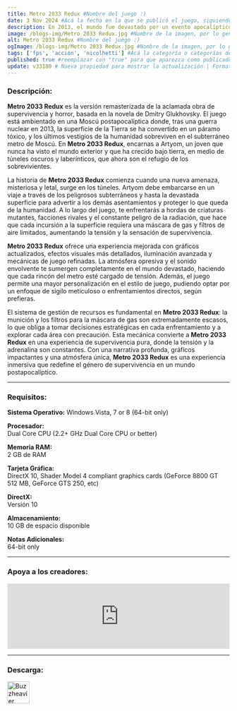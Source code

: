 ```yaml
---
title: Metro 2033 Redux #Nombre del juego :)
date: 3 Nov 2024 #Acá la fecha en la que se publicó el juego, siguiendo este formato: Dia "30", Mes "Oct", Año "2024" = como debe quedar: 30 Oct 2024
description: En 2013, el mundo fue devastado por un evento apocalíptico que aniquiló a casi toda la humanidad y convirtió la superficie de la Tierra en un páramo venenoso. Un puñado de sobrevivientes se refugió en las profundidades del metro de Moscú, y la civilización humana entró en una nueva Edad Oscura. Ahora es el año 2033. #Acá una mini descripción del juego
image: /blogs-img/Metro 2033 Redux.jpg #Nombre de la imagen, por lo general es exactamente el mismo nombre que el juego excluyendo lo ":" (Dos puntos)
alt: Metro 2033 Redux #Nombre del juego :)
ogImage: /blogs-img/Metro 2033 Redux.jpg #Nombre de la imagen, por lo general es exactamente el mismo nombre que el juego excluyendo lo ":" (Dos puntos)
tags: ['fps', 'acción', 'nicolhetti'] #Acá la categoría o categorías del juego, si es más de una se coloca en este formato: ['categoría1', 'categoría2']
published: true #reemplazar con "true" para que aparezca como publicado
update: v33180 # Nueva propiedad para mostrar la actualización | Formato: v1.0.0
---
```


<!--En VSCode seleccionando una palabra, por ejemplo: "Metro 2033 Redux" y apretando Ctrl+F2 se seleccionan todas las palabras iguales-->

### Descripción:
**Metro 2033 Redux** es la versión remasterizada de la aclamada obra de supervivencia y horror, basada en la novela de Dmitry Glukhovsky. El juego está ambientado en una Moscú postapocalíptica donde, tras una guerra nuclear en 2013, la superficie de la Tierra se ha convertido en un páramo tóxico, y los últimos vestigios de la humanidad sobreviven en el subterráneo metro de Moscú. En **Metro 2033 Redux**, encarnas a Artyom, un joven que nunca ha visto el mundo exterior y que ha crecido bajo tierra, en medio de túneles oscuros y laberínticos, que ahora son el refugio de los sobrevivientes.

La historia de **Metro 2033 Redux** comienza cuando una nueva amenaza, misteriosa y letal, surge en los túneles. Artyom debe embarcarse en un viaje a través de los peligrosos subterráneos y hasta la devastada superficie para advertir a los demás asentamientos y proteger lo que queda de la humanidad. A lo largo del juego, te enfrentarás a hordas de criaturas mutantes, facciones rivales y el constante peligro de la radiación, que hace que cada incursión a la superficie requiera una máscara de gas y filtros de aire limitados, aumentando la tensión y la sensación de supervivencia.

**Metro 2033 Redux** ofrece una experiencia mejorada con gráficos actualizados, efectos visuales más detallados, iluminación avanzada y mecánicas de juego refinadas. La atmósfera opresiva y el sonido envolvente te sumergen completamente en el mundo devastado, haciendo que cada rincón del metro esté cargado de tensión. Además, el juego permite una mayor personalización en el estilo de juego, pudiendo optar por un enfoque de sigilo meticuloso o enfrentamientos directos, según prefieras. 

El sistema de gestión de recursos es fundamental en **Metro 2033 Redux**: la munición y los filtros para la máscara de gas son extremadamente escasos, lo que obliga a tomar decisiones estratégicas en cada enfrentamiento y a explorar cada área con precaución. Esta mecánica convierte a **Metro 2033 Redux** en una experiencia de supervivencia pura, donde la tensión y la adrenalina son constantes. Con una narrativa profunda, gráficos impactantes y una atmósfera única, **Metro 2033 Redux** es una experiencia inmersiva que redefine el género de supervivencia en un mundo postapocalíptico.

<!--Prompt para Chat-GPT: Hazme una descripción para el juego "Metro 2033 Redux" y cada que menciones "Metro 2033 Redux" ponlo en negrita -->

---

### Requisitos:
**Sistema Operativo:**
Windows Vista, 7 or 8 (64-bit only)

**Procesador:**  
Dual Core CPU (2.2+ GHz Dual Core CPU or better)

**Memoria RAM:**  
2 GB de RAM

**Tarjeta Gráfica:**  
DirectX 10, Shader Model 4 compliant graphics cards (GeForce 8800 GT 512 MB, GeForce GTS 250, etc)

**DirectX:**  
Versión 10

**Almacenamiento:**  
10 GB de espacio disponible

**Notas Adicionales:**  
64-bit only
<!--Si falta o sobra un requisito se quita o se agrega manteniendo el mismo formato-->

---

### Apoya a los creadores:
<iframe src="https://store.steampowered.com/widget/286690/" frameborder="0" style="background-color: transparent; width: 100% !important; aspect-ratio: 646 / 190;"></iframe>

<!--Reemplazar los numeros (AppID) del juego (en este caso 2668510) por el numero (AppID) correspondiente con el juego a publicar-->
<!--El AppID se encuentra en la URL del Juego en Steam-->

---

### Descarga:

[<img src="https://gist.github.com/cxmeel/0dbc95191f239b631c3874f4ccf114e2/raw/download.svg" alt="Buzzheavier" height="50" />](https://buzzheavier.com/f/GX3FA1wf0AA)

<!-- # se debe reemplazar por el link de descarga-->

<!--NOMBRE-DEL-SERVICIO se debe reemplazar por el servicio donde está subido el juego-->